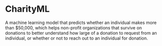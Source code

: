 # CharityML
A machine learning model that predicts whether an individual makes more than $50,000, which helps non-profit organizations that survive on donations to  better understand how large of a donation to request from an individual, or whether or not to reach out to an individual for donation.
